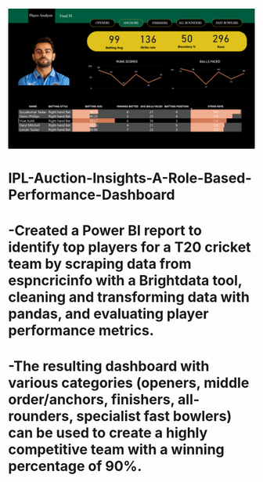 ![IPL Auction Dashboard](Cricket_Analysis.png)


# IPL-Auction-Insights-A-Role-Based-Performance-Dashboard
# -Created a Power BI report to identify top players for a T20 cricket team by scraping data from espncricinfo with a Brightdata tool, cleaning and transforming data with pandas, and evaluating player performance metrics.
# -The resulting dashboard with various categories (openers, middle order/anchors, finishers, all-rounders, specialist fast bowlers) can be used to create a highly competitive team with a winning percentage of 90%.
